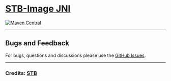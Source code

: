# [STB-Image JNI](https://github.com/generaloss/freetype-jni)

[![Maven Central](https://img.shields.io/maven-central/v/io.github.generaloss/stb-image-jni.svg)](https://mvnrepository.com/artifact/io.github.generaloss/stb-image-jni)

---

## Bugs and Feedback
For bugs, questions and discussions please use the [GitHub Issues](https://github.com/generaloss/stb-image-jni/issues).

---

### Credits: [STB](https://github.com/nothings/stb.git)